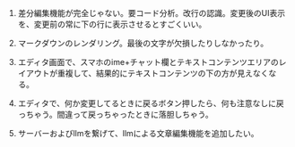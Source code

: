 1. 差分編集機能が完全じゃない。要コード分析。改行の認識。変更後のUI表示を、変更前の常に下の行に表示させるとすごくいい。

2. マークダウンのレンダリング。最後の文字が欠損したりしなかったり。

3. エディタ画面で、スマホのime+チャット欄とテキストコンテンツエリアのレイアウトが重複して、結果的にテキストコンテンツの下の方が見えなくなる。

4. エディタで、何か変更してるときに戻るボタン押したら、何も注意なしに戻っちゃう。間違って戻っちゃったときに落胆しちゃう。

5. サーバーおよびllmを繋げて、llmによる文章編集機能を追加したい。

